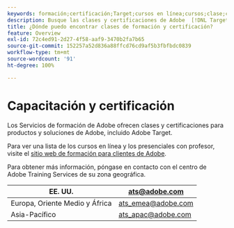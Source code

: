 ```yaml
---
keywords: formación;certificación;Target;cursos en línea;cursos;clase;clases
description: Busque las clases y certificaciones de Adobe  [!DNL Target]  que ofrecen los servicios de formación de Adobe.
title: ¿Dónde puedo encontrar clases de formación y certificación?
feature: Overview
exl-id: 72c4ed91-2d27-4f58-aaf9-3470b2fa7b65
source-git-commit: 152257a52d836a88ffcd76cd9af5b3fbfbdc0839
workflow-type: tm+mt
source-wordcount: '91'
ht-degree: 100%

---
```


# Capacitación y certificación

Los Servicios de formación de Adobe ofrecen clases y certificaciones para productos y soluciones de Adobe, incluido Adobe Target.

Para ver una lista de los cursos en línea y los presenciales con profesor, visite el [sitio web de formación para clientes de Adobe](https://training.adobe.com/training/courses.html#solution=adobeTarget).

Para obtener más información, póngase en contacto con el centro de Adobe Training Services de su zona geográfica.

| EE. UU. | [ats@adobe.com](mailto:ats@adobe.com) |
|---|---|
| Europa, Oriente Medio y África | [ats_emea@adobe.com](mailto:ats_emea@adobe.com) |
| Asia-Pacífico | [ats_apac@adobe.com](mailto:ats_apac@adobe.com) |
